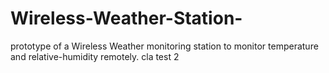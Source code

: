 # Wireless-Weather-Station-
prototype of a Wireless Weather monitoring station to monitor temperature and relative-humidity remotely. cla test 2

